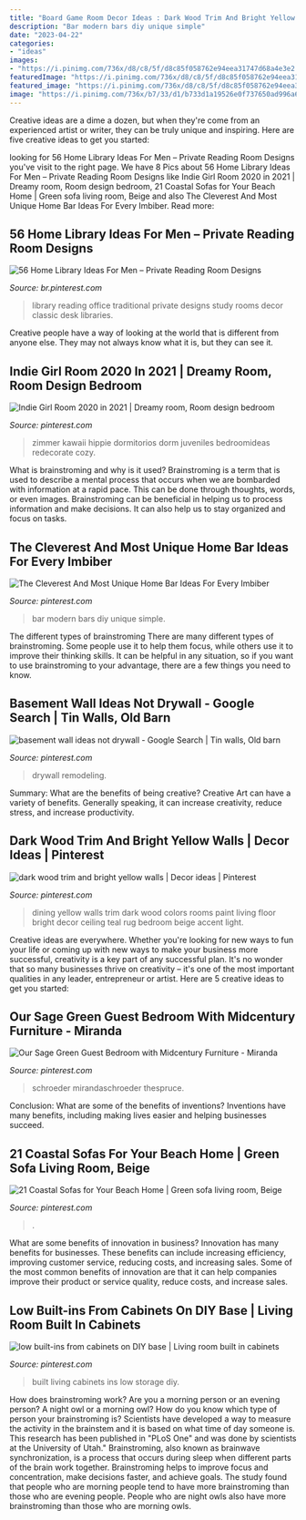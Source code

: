 ```yaml
---
title: "Board Game Room Decor Ideas : Dark Wood Trim And Bright Yellow Walls"
description: "Bar modern bars diy unique simple"
date: "2023-04-22"
categories:
- "ideas"
images:
- "https://i.pinimg.com/736x/d8/c8/5f/d8c85f058762e94eea31747d68a4e3e2.jpg"
featuredImage: "https://i.pinimg.com/736x/d8/c8/5f/d8c85f058762e94eea31747d68a4e3e2.jpg"
featured_image: "https://i.pinimg.com/736x/d8/c8/5f/d8c85f058762e94eea31747d68a4e3e2.jpg"
image: "https://i.pinimg.com/736x/b7/33/d1/b733d1a19526e0f737650ad996a60611.jpg"
---
```



Creative ideas are a dime a dozen, but when they're come from an experienced artist or writer, they can be truly unique and inspiring. Here are five creative ideas to get you started: 

	

		
looking for 56 Home Library Ideas For Men – Private Reading Room Designs you've visit to the right page. We have 8 Pics about 56 Home Library Ideas For Men – Private Reading Room Designs like Indie Girl Room 2020 in 2021 | Dreamy room, Room design bedroom, 21 Coastal Sofas for Your Beach Home | Green sofa living room, Beige and also The Cleverest And Most Unique Home Bar Ideas For Every Imbiber. Read more:
		
    
## 56 Home Library Ideas For Men – Private Reading Room Designs

<img loading=lazy src="https://i.pinimg.com/736x/b4/94/44/b494448fb404aa2a5b57c58bec157246.jpg" onerror="this.onerror=null;this.src='https://tse3.mm.bing.net/th?id=OIP.FlCyw7ihK1ZiBLgC1dUl3wHaKI&amp;pid=15.1';" alt="56 Home Library Ideas For Men – Private Reading Room Designs">

_Source: br.pinterest.com_

>library reading office traditional private designs study rooms decor classic desk libraries. 

	

Creative people have a way of looking at the world that is different from anyone else. They may not always know what it is, but they can see it.

    
## Indie Girl Room 2020 In 2021 | Dreamy Room, Room Design Bedroom

<img loading=lazy src="https://i.pinimg.com/736x/b7/d5/b4/b7d5b4a4a3f9be21b461ed5f021f2faa.jpg" onerror="this.onerror=null;this.src='https://tse3.mm.bing.net/th?id=OIP.lkW5kq5ub9jrCD9d6yc4FAHaNF&amp;pid=15.1';" alt="Indie Girl Room 2020 in 2021 | Dreamy room, Room design bedroom">

_Source: pinterest.com_

>zimmer kawaii hippie dormitorios dorm juveniles bedroomideas redecorate cozy. 

	

What is brainstroming and why is it used?
Brainstroming is a term that is used to describe a mental process that occurs when we are bombarded with information at a rapid pace. This can be done through thoughts, words, or even images. Brainstroming can be beneficial in helping us to process information and make decisions. It can also help us to stay organized and focus on tasks.

    
## The Cleverest And Most Unique Home Bar Ideas For Every Imbiber

<img loading=lazy src="https://i.pinimg.com/736x/b7/33/d1/b733d1a19526e0f737650ad996a60611.jpg" onerror="this.onerror=null;this.src='https://tse4.mm.bing.net/th?id=OIP.JzFnAeH1oWDdlD1U9xMQtQHaLG&amp;pid=15.1';" alt="The Cleverest And Most Unique Home Bar Ideas For Every Imbiber">

_Source: pinterest.com_

>bar modern bars diy unique simple. 

	

The different types of brainstroming
There are many different types of brainstroming. Some people use it to help them focus, while others use it to improve their thinking skills. It can be helpful in any situation, so if you want to use brainstroming to your advantage, there are a few things you need to know.

    
## Basement Wall Ideas Not Drywall - Google Search | Tin Walls, Old Barn

<img loading=lazy src="https://i.pinimg.com/736x/09/6f/df/096fdffe08cea3edaa853c6a1df80f75.jpg" onerror="this.onerror=null;this.src='https://tse3.mm.bing.net/th?id=OIP.hcGW6QNhiSp1CUZZLJkR6AHaJ3&amp;pid=15.1';" alt="basement wall ideas not drywall - Google Search | Tin walls, Old barn">

_Source: pinterest.com_

>drywall remodeling. 

	

Summary: What are the benefits of being creative?
Creative Art can have a variety of benefits. Generally speaking, it can increase creativity, reduce stress, and increase productivity.

    
## Dark Wood Trim And Bright Yellow Walls | Decor Ideas | Pinterest

<img loading=lazy src="https://i.pinimg.com/736x/b0/f1/07/b0f107491ee8841db203c88ddc9606b4--yellow-wall-decor-yellow-walls.jpg" onerror="this.onerror=null;this.src='https://tse3.mm.bing.net/th?id=OIP.lE3xi3UpXCUWUrmOtk0O1QHaKU&amp;pid=15.1';" alt="dark wood trim and bright yellow walls | Decor ideas | Pinterest">

_Source: pinterest.com_

>dining yellow walls trim dark wood colors rooms paint living floor bright decor ceiling teal rug bedroom beige accent light. 

	

Creative ideas are everywhere. Whether you're looking for new ways to fun your life or coming up with new ways to make your business more successful, creativity is a key part of any successful plan. It's no wonder that so many businesses thrive on creativity – it's one of the most important qualities in any leader, entrepreneur or artist. Here are 5 creative ideas to get you started: 

    
## Our Sage Green Guest Bedroom With Midcentury Furniture - Miranda

<img loading=lazy src="https://i.pinimg.com/736x/60/c1/ee/60c1ee1afab118d53eb879b1a6c2b712.jpg" onerror="this.onerror=null;this.src='https://tse2.mm.bing.net/th?id=OIP.ozr8XkOgswSpf5H4x-ue9AHaLI&amp;pid=15.1';" alt="Our Sage Green Guest Bedroom with Midcentury Furniture - Miranda">

_Source: pinterest.com_

>schroeder mirandaschroeder thespruce. 

	

Conclusion: What are some of the benefits of inventions?
Inventions have many benefits, including making lives easier and helping businesses succeed.

    
## 21 Coastal Sofas For Your Beach Home | Green Sofa Living Room, Beige

<img loading=lazy src="https://i.pinimg.com/736x/f8/5d/6e/f85d6ea7fb53598337a3602205674bd7.jpg" onerror="this.onerror=null;this.src='https://tse1.mm.bing.net/th?id=OIP.NvdvwjQkwGfyyAj0oDbTqwHaLH&amp;pid=15.1';" alt="21 Coastal Sofas for Your Beach Home | Green sofa living room, Beige">

_Source: pinterest.com_

>. 

	

What are some benefits of innovation in business?
Innovation has many benefits for businesses. These benefits can include increasing efficiency, improving customer service, reducing costs, and increasing sales. Some of the most common benefits of innovation are that it can help companies improve their product or service quality, reduce costs, and increase sales.

    
## Low Built-ins From Cabinets On DIY Base | Living Room Built In Cabinets

<img loading=lazy src="https://i.pinimg.com/736x/d8/c8/5f/d8c85f058762e94eea31747d68a4e3e2.jpg" onerror="this.onerror=null;this.src='https://tse4.mm.bing.net/th?id=OIP.NXrM07QuBWq1gLqdHeBw4gHaLH&amp;pid=15.1';" alt="low built-ins from cabinets on DIY base | Living room built in cabinets">

_Source: pinterest.com_

>built living cabinets ins low storage diy. 

	

How does brainstroming work?
Are you a morning person or an evening person? A night owl or a morning owl? How do you know which type of person your brainstroming is? Scientists have developed a way to measure the activity in the brainstem and it is based on what time of day someone is. This research has been published in "PLoS One" and was done by scientists at the University of Utah."
Brainstroming, also known as brainwave synchronization, is a process that occurs during sleep when different parts of the brain work together. Brainstroming helps to improve focus and concentration, make decisions faster, and achieve goals. The study found that people who are morning people tend to have more brainstroming than those who are evening people. People who are night owls also have more brainstroming than those who are morning owls.

